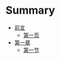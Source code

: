 # Summary

* [前言](README.md)
  * [第一页](di-yi-98755b-app-ying-7528-md.md)
* [第一章](di-yi-zhang.md)
  * [第一节](di-yi-zhang/di-yi-jie.md)

